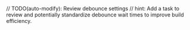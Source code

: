// TODO(auto-modify): Review debounce settings
// hint: Add a task to review and potentially standardize debounce wait times to improve build efficiency.
